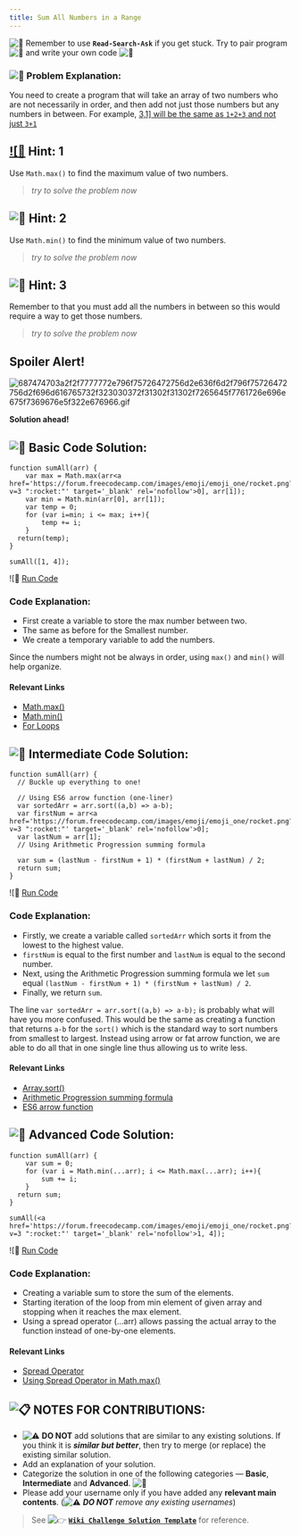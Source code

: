 ```yaml
---
title: Sum All Numbers in a Range
---
```

![:triangular_flag_on_post:](https://forum.freecodecamp.com/images/emoji/emoji_one/triangular_flag_on_post.png?v=3 ":triangular_flag_on_post:") Remember to use <a>**`Read-Search-Ask`**</a> if you get stuck. Try to pair program ![:busts_in_silhouette:](https://forum.freecodecamp.com/images/emoji/emoji_one/busts_in_silhouette.png?v=3 ":busts_in_silhouette:") and write your own code ![:pencil:](https://forum.freecodecamp.com/images/emoji/emoji_one/pencil.png?v=3 ":pencil:")

### ![:checkered_flag:](https://forum.freecodecamp.com/images/emoji/emoji_one/checkered_flag.png?v=3 ":checkered_flag:") Problem Explanation:

You need to create a program that will take an array of two numbers who are not necessarily in order, and then add not just those numbers but any numbers in between. For example, <a href='https://forum.freecodecamp.com/images/emoji/emoji_one/speech_balloon.png?v=3 ":speech_balloon:"' target='_blank' rel='nofollow'>3,1] will be the same as `1+2+3` and not just `3+1`

## ![:speech_balloon:</a> Hint: 1

Use `Math.max()` to find the maximum value of two numbers.

> _try to solve the problem now_

## ![:speech_balloon:](https://forum.freecodecamp.com/images/emoji/emoji_one/speech_balloon.png?v=3 ":speech_balloon:") Hint: 2

Use `Math.min()` to find the minimum value of two numbers.

> _try to solve the problem now_

## ![:speech_balloon:](https://forum.freecodecamp.com/images/emoji/emoji_one/speech_balloon.png?v=3 ":speech_balloon:") Hint: 3

Remember to that you must add all the numbers in between so this would require a way to get those numbers.

> _try to solve the problem now_

## Spoiler Alert!

![687474703a2f2f7777772e796f75726472756d2e636f6d2f796f75726472756d2f696d616765732f323030372f31302f31302f7265645f7761726e696e675f7369676e5f322e676966.gif](//discourse-user-assets.s3.amazonaws.com/original/2X/2/2d6c412a50797771301e7ceabd554cef4edcd74d.gif)

**Solution ahead!**

## ![:beginner:](https://forum.freecodecamp.com/images/emoji/emoji_one/beginner.png?v=3 ":beginner:") Basic Code Solution:

    function sumAll(arr) {
        var max = Math.max(arr<a href='https://forum.freecodecamp.com/images/emoji/emoji_one/rocket.png?v=3 ":rocket:"' target='_blank' rel='nofollow'>0], arr[1]);
        var min = Math.min(arr[0], arr[1]);
        var temp = 0;
        for (var i=min; i <= max; i++){
            temp += i;
        }
      return(temp);
    }

    sumAll([1, 4]);

![:rocket:</a> <a href='https://repl.it/CLm6/0' target='_blank' rel='nofollow'>Run Code</a>

### Code Explanation:

*   First create a variable to store the max number between two.
*   The same as before for the Smallest number.
*   We create a temporary variable to add the numbers.

Since the numbers might not be always in order, using `max()` and `min()` will help organize.

#### Relevant Links

*   <a href='http://forum.freecodecamp.com/t/javascript-math-max/14682' target='_blank' rel='nofollow'>Math.max()</a>
*   <a href='http://forum.freecodecamp.com/t/javascript-math-min/14684' target='_blank' rel='nofollow'>Math.min()</a>
*   <a href='http://forum.freecodecamp.com/t/javascript-for-loop/14666' target='_blank' rel='nofollow'>For Loops</a>

## ![:sunflower:](https://forum.freecodecamp.com/images/emoji/emoji_one/sunflower.png?v=3 ":sunflower:") Intermediate Code Solution:

    function sumAll(arr) {
      // Buckle up everything to one!

      // Using ES6 arrow function (one-liner)
      var sortedArr = arr.sort((a,b) => a-b);
      var firstNum = arr<a href='https://forum.freecodecamp.com/images/emoji/emoji_one/rocket.png?v=3 ":rocket:"' target='_blank' rel='nofollow'>0];
      var lastNum = arr[1];
      // Using Arithmetic Progression summing formula

      var sum = (lastNum - firstNum + 1) * (firstNum + lastNum) / 2;
      return sum;
    }

![:rocket:</a> <a href='https://repl.it/CLm7/0' target='_blank' rel='nofollow'>Run Code</a>

### Code Explanation:

*   Firstly, we create a variable called `sortedArr` which sorts it from the lowest to the highest value.
*   `firstNum` is equal to the first number and `lastNum` is equal to the second number.
*   Next, using the Arithmetic Progression summing formula we let `sum` equal `(lastNum - firstNum + 1) * (firstNum + lastNum) / 2`.
*   Finally, we return `sum`.

The line `var sortedArr = arr.sort((a,b) => a-b);` is probably what will have you more confused. This would be the same as creating a function that returns `a-b` for the `sort()` which is the standard way to sort numbers from smallest to largest. Instead using arrow or fat arrow function, we are able to do all that in one single line thus allowing us to write less.

#### Relevant Links

*   <a href='http://forum.freecodecamp.com/t/javascript-array-prototype-sort/14306' target='_blank' rel='nofollow'>Array.sort()</a>
*   <a href='https://en.wikipedia.org/wiki/Arithmetic_progression#Sum' target='_blank' rel='nofollow'>Arithmetic Progression summing formula</a>
*   <a href='https://developer.mozilla.org/en-US/docs/Web/JavaScript/Reference/Functions/Arrow_functions' target='_blank' rel='nofollow'>ES6 arrow function</a>

## ![:rotating_light:](https://forum.freecodecamp.com/images/emoji/emoji_one/rotating_light.png?v=3 ":rotating_light:") Advanced Code Solution:

    function sumAll(arr) {
        var sum = 0;
        for (var i = Math.min(...arr); i <= Math.max(...arr); i++){
            sum += i;
        }
      return sum;
    }

    sumAll(<a href='https://forum.freecodecamp.com/images/emoji/emoji_one/rocket.png?v=3 ":rocket:"' target='_blank' rel='nofollow'>1, 4]);

![:rocket:</a> <a href='https://repl.it/CLm8/0' target='_blank' rel='nofollow'>Run Code</a>

### Code Explanation:

*   Creating a variable sum to store the sum of the elements.
*   Starting iteration of the loop from min element of given array and stopping when it reaches the max element.
*   Using a spread operator (...arr) allows passing the actual array to the function instead of one-by-one elements.

#### Relevant Links

*   <a href='https://developer.mozilla.org/en-US/docs/Web/JavaScript/Reference/Operators/Spread_operator' target='_blank' rel='nofollow'>Spread Operator</a>
*   <a href='https://developer.mozilla.org/en-US/docs/Web/JavaScript/Reference/Global_Objects/Math/max' target='_blank' rel='nofollow'>Using Spread Operator in Math.max()</a>

## ![:clipboard:](https://forum.freecodecamp.com/images/emoji/emoji_one/clipboard.png?v=3 ":clipboard:") NOTES FOR CONTRIBUTIONS:

*   ![:warning:](https://forum.freecodecamp.com/images/emoji/emoji_one/warning.png?v=3 ":warning:") **DO NOT** add solutions that are similar to any existing solutions. If you think it is **_similar but better_**, then try to merge (or replace) the existing similar solution.
*   Add an explanation of your solution.
*   Categorize the solution in one of the following categories — **Basic**, **Intermediate** and **Advanced**. ![:traffic_light:](https://forum.freecodecamp.com/images/emoji/emoji_one/traffic_light.png?v=3 ":traffic_light:")
*   Please add your username only if you have added any **relevant main contents**. (![:warning:](https://forum.freecodecamp.com/images/emoji/emoji_one/warning.png?v=3 ":warning:") **_DO NOT_** _remove any existing usernames_)

> See ![:point_right:](https://forum.freecodecamp.com/images/emoji/emoji_one/point_right.png?v=3 ":point_right:") <a href='http://forum.freecodecamp.com/t/algorithm-article-template/14272' target='_blank' rel='nofollow'>**`Wiki Challenge Solution Template`**</a> for reference.